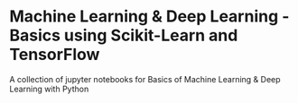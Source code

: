 # Machine Learning & Deep Learning - Basics using Scikit-Learn and TensorFlow
A collection of jupyter notebooks for Basics of Machine Learning & Deep Learning with Python 

